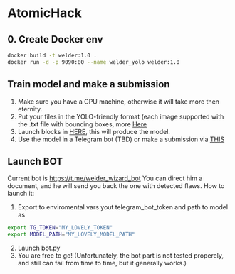# AtomicHack

## 0. Create Docker env

``` bash
docker build -t welder:1.0 .
docker run -d -p 9090:80 --name welder_yolo welder:1.0 
```


## Train model and make a submission
1. Make sure you have a GPU machine, otherwise it will take more then eternity.
2. Put your files in the YOLO-friendly format (each image supported with the .txt file with bounding boxes, more [Here](https://blog.roboflow.com/how-to-train-yolov8-on-a-custom-dataset/)
3. Launch blocks in [HERE](train_model_simple.ipynb), this will produce the model.
4. Use the model in a Telegram bot (TBD) or make a submission via [THIS](make_submission.ipynb)


## Launch BOT 
Current bot is https://t.me/welder_wizard_bot
You can direct him a document, and he will send you back the one with detected flaws.
How to launch it:
1. Export to enviromental vars yout telegram_bot_token and path to model as 
``` bash
export TG_TOKEN="MY_LOVELY_TOKEN"
export MODEL_PATH="MY_LOVELY_MODEL_PATH"
```
2. Launch bot.py
3. You are free to go! 
(Unfortunately, the bot part is not tested properely, and still can fail from time to time, but it generally works.)